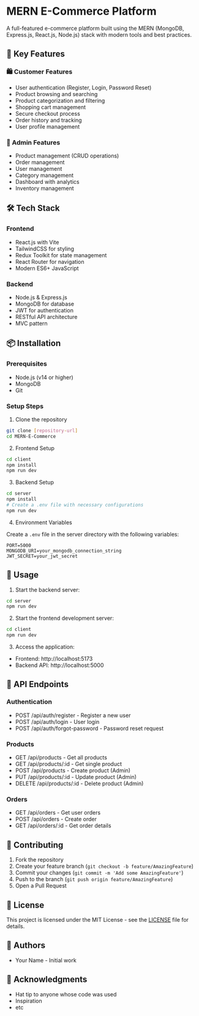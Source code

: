 # MERN E-Commerce Platform

A full-featured e-commerce platform built using the MERN (MongoDB, Express.js, React.js, Node.js) stack with modern tools and best practices.

## 🌟 Key Features

### 🛍️ Customer Features
- User authentication (Register, Login, Password Reset)
- Product browsing and searching
- Product categorization and filtering
- Shopping cart management
- Secure checkout process
- Order history and tracking
- User profile management

### 👑 Admin Features
- Product management (CRUD operations)
- Order management
- User management
- Category management
- Dashboard with analytics
- Inventory management

## 🛠️ Tech Stack

### Frontend
- React.js with Vite
- TailwindCSS for styling
- Redux Toolkit for state management
- React Router for navigation
- Modern ES6+ JavaScript

### Backend
- Node.js & Express.js
- MongoDB for database
- JWT for authentication
- RESTful API architecture
- MVC pattern

## 📦 Installation

### Prerequisites
- Node.js (v14 or higher)
- MongoDB
- Git

### Setup Steps

1. Clone the repository
```bash
git clone [repository-url]
cd MERN-E-Commerce
```

2. Frontend Setup
```bash
cd client
npm install
npm run dev
```

3. Backend Setup
```bash
cd server
npm install
# Create a .env file with necessary configurations
npm run dev
```

4. Environment Variables

Create a `.env` file in the server directory with the following variables:
```env
PORT=5000
MONGODB_URI=your_mongodb_connection_string
JWT_SECRET=your_jwt_secret
```

## 🚀 Usage

1. Start the backend server:
```bash
cd server
npm run dev
```

2. Start the frontend development server:
```bash
cd client
npm run dev
```

3. Access the application:
- Frontend: http://localhost:5173
- Backend API: http://localhost:5000

## 🔧 API Endpoints

### Authentication
- POST /api/auth/register - Register a new user
- POST /api/auth/login - User login
- POST /api/auth/forgot-password - Password reset request

### Products
- GET /api/products - Get all products
- GET /api/products/:id - Get single product
- POST /api/products - Create product (Admin)
- PUT /api/products/:id - Update product (Admin)
- DELETE /api/products/:id - Delete product (Admin)

### Orders
- GET /api/orders - Get user orders
- POST /api/orders - Create order
- GET /api/orders/:id - Get order details

## 🤝 Contributing

1. Fork the repository
2. Create your feature branch (`git checkout -b feature/AmazingFeature`)
3. Commit your changes (`git commit -m 'Add some AmazingFeature'`)
4. Push to the branch (`git push origin feature/AmazingFeature`)
5. Open a Pull Request

## 📝 License

This project is licensed under the MIT License - see the [LICENSE](LICENSE) file for details.

## 👥 Authors

- Your Name - Initial work

## 🙏 Acknowledgments

- Hat tip to anyone whose code was used
- Inspiration
- etc
